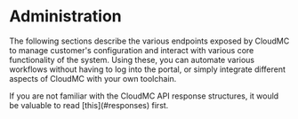 # Administration

The following sections describe the various endpoints exposed by CloudMC to manage customer's configuration and interact with various core functionality of the system. Using these, you can automate various workflows without having to log into the portal, or simply integrate different aspects of CloudMC with your own toolchain.
<aside class="notice">
If you are not familiar with the CloudMC API response structures, it would be valuable to read [this](#responses) first.
</aside>
